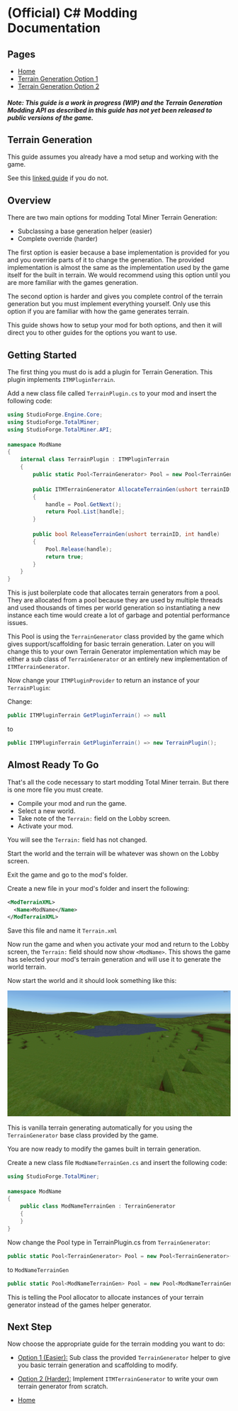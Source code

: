 
# (Official) C# Modding Documentation

## Pages

- [Home](../index)
- [Terrain Generation Option 1](terrain1)
- [Terrain Generation Option 2](terrain1)

##### **Note:** This guide is a work in progress (WIP) and the Terrain Generation Modding API as described in this guide has not yet been released to public versions of the game.



## Terrain Generation

This guide assumes you already have a mod setup and working with the game.

See this [linked guide](https://github.com/DaveTheMonitor/TMModTutorial/blob/master/README.md) if you do not.

## Overview

There are two main options for modding Total Miner Terrain Generation:
- Subclassing a base generation helper (easier)
- Complete override (harder)

The first option is easier because a base implementation is provided for you and you override parts of it to change the generation. The provided implementation is almost the same as the implementation used by the game itself for the built in terrain. We would recommend using this option until you are more familiar with the games generation.

The second option is harder and gives you complete control of the terrain generation but you must implement everything yourself. Only use this option if you are familiar with how the game generates terrain.

This guide shows how to setup your mod for both options, and then it will direct you to other guides for the options you want to use.

## Getting Started

The first thing you must do is add a plugin for Terrain Generation. This plugin implements `ITMPluginTerrain`.

Add a new class file called `TerrainPlugin.cs` to your mod and insert the following code:
```cs
using StudioForge.Engine.Core;
using StudioForge.TotalMiner;
using StudioForge.TotalMiner.API;

namespace ModName
{
    internal class TerrainPlugin : ITMPluginTerrain
    {
        public static Pool<TerrainGenerator> Pool = new Pool<TerrainGenerator>();

        public ITMTerrainGenerator AllocateTerrainGen(ushort terrainID, out int handle)
        {
            handle = Pool.GetNext();
            return Pool.List[handle];
        }

        public bool ReleaseTerrainGen(ushort terrainID, int handle)
        {
            Pool.Release(handle);
            return true;
        }
    }
}
```
This is just boilerplate code that allocates terrain generators from a pool. They are allocated from a pool because they are used by multiple threads and used thousands of times per world generation so instantiating a new instance each time would create a lot of garbage and potential performance issues.

This Pool is using the `TerrainGenerator` class provided by the game which gives support/scaffolding for basic terrain generation. Later on you will change this to your own Terrain Generator implementation which may be either a sub class of `TerrainGenerator` or an entirely new implementation of `ITMTerrainGenerator`.

Now change your `ITMPluginProvider` to return an instance of your `TerrainPlugin`:

Change:
```cs
public ITMPluginTerrain GetPluginTerrain() => null
```
to 
```cs
public ITMPluginTerrain GetPluginTerrain() => new TerrainPlugin();
```

## Almost Ready To Go

That's all the code necessary to start modding Total Miner terrain. But there is one more file you must create.

- Compile your mod and run the game.
- Select a new world.
- Take note of the `Terrain:` field on the Lobby screen.
- Activate your mod.

You will see the `Terrain:` field has not changed.

Start the world and the terrain will be whatever was shown on the Lobby screen.

Exit the game and go to the mod's folder.

Create a new file in your mod's folder and insert the following:

```xml
<ModTerrainXML>
  <Name>ModName</Name>
</ModTerrainXML>
```

Save this file and name it `Terrain.xml`

Now run the game and when you activate your mod and return to the Lobby screen, the `Terrain:` field should now show `<ModName>`. This shows the game has selected your mod's terrain generation and will use it to generate the world terrain.

Now start the world and it should look something like this:

![VanillaTerrain](../images/vanilla_terrain.png)

This is vanilla terrain generating automatically for you using the `TerrainGenerator` base class provided by the game.

You are now ready to modify the games built in terrain generation.

Create a new class file `ModNameTerrainGen.cs` and insert the following code:

```cs
using StudioForge.TotalMiner;

namespace ModName
{
    public class ModNameTerrainGen : TerrainGenerator
    {
    }
}
```

Now change the Pool type in TerrainPlugin.cs from `TerrainGenerator`:

```cs
public static Pool<TerrainGenerator> Pool = new Pool<TerrainGenerator>();
```
to `ModNameTerrainGen`
```cs
public static Pool<ModNameTerrainGen> Pool = new Pool<ModNameTerrainGen>();
```

This is telling the Pool allocator to allocate instances of your terrain generator instead of the games helper generator.

## Next Step

Now choose the appropriate guide for the terrain modding you want to do:

- [Option 1 (Easier):](terrain1) Sub class the provided `TerrainGenerator` helper to give you basic terrain generation and scaffolding to modify.

- [Option 2 (Harder):](terrain2) Implement `ITMTerrainGenerator` to write your own terrain generator from scratch.

- [Home](../index)